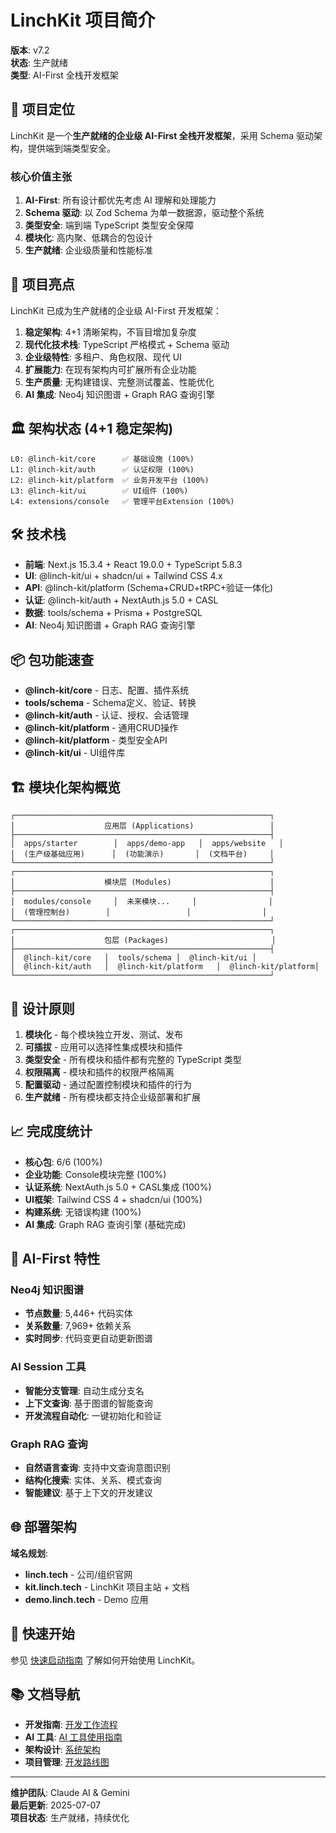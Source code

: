 # LinchKit 项目简介

**版本**: v7.2  
**状态**: 生产就绪  
**类型**: AI-First 全栈开发框架

## 🎯 项目定位

LinchKit 是一个**生产就绪的企业级 AI-First 全栈开发框架**，采用 Schema 驱动架构，提供端到端类型安全。

### 核心价值主张

1. **AI-First**: 所有设计都优先考虑 AI 理解和处理能力
2. **Schema 驱动**: 以 Zod Schema 为单一数据源，驱动整个系统
3. **类型安全**: 端到端 TypeScript 类型安全保障
4. **模块化**: 高内聚、低耦合的包设计
5. **生产就绪**: 企业级质量和性能标准

## 🌟 项目亮点

LinchKit 已成为生产就绪的企业级 AI-First 开发框架：

1. **稳定架构**: 4+1 清晰架构，不盲目增加复杂度
2. **现代化技术栈**: TypeScript 严格模式 + Schema 驱动
3. **企业级特性**: 多租户、角色权限、现代 UI
4. **扩展能力**: 在现有架构内可扩展所有企业功能
5. **生产质量**: 无构建错误、完整测试覆盖、性能优化
6. **AI 集成**: Neo4j 知识图谱 + Graph RAG 查询引擎

## 🏛️ 架构状态 (4+1 稳定架构)

```
L0: @linch-kit/core      ✅ 基础设施 (100%)
L1: @linch-kit/auth      ✅ 认证权限 (100%)
L2: @linch-kit/platform  ✅ 业务开发平台 (100%)
L3: @linch-kit/ui        ✅ UI组件 (100%)
L4: extensions/console   ✅ 管理平台Extension (100%)
```

## 🛠️ 技术栈

- **前端**: Next.js 15.3.4 + React 19.0.0 + TypeScript 5.8.3
- **UI**: @linch-kit/ui + shadcn/ui + Tailwind CSS 4.x
- **API**: @linch-kit/platform (Schema+CRUD+tRPC+验证一体化)
- **认证**: @linch-kit/auth + NextAuth.js 5.0 + CASL
- **数据**: tools/schema + Prisma + PostgreSQL
- **AI**: Neo4j 知识图谱 + Graph RAG 查询引擎

## 📦 包功能速查

- **@linch-kit/core** - 日志、配置、插件系统
- **tools/schema** - Schema定义、验证、转换
- **@linch-kit/auth** - 认证、授权、会话管理
- **@linch-kit/platform** - 通用CRUD操作
- **@linch-kit/platform** - 类型安全API
- **@linch-kit/ui** - UI组件库

## 🏗️ 模块化架构概览

```
┌─────────────────────────────────────────────────────────┐
│                    应用层 (Applications)                 │
├─────────────────────────────────────────────────────────┤
│  apps/starter        │  apps/demo-app   │  apps/website   │
│  (生产级基础应用)      │  (功能演示)       │  (文档平台)     │
└─────────────────────────────────────────────────────────┘
┌─────────────────────────────────────────────────────────┐
│                    模块层 (Modules)                      │
├─────────────────────────────────────────────────────────┤
│  modules/console     │  未来模块...     │                │
│  (管理控制台)        │                 │                │
└─────────────────────────────────────────────────────────┘
┌─────────────────────────────────────────────────────────┐
│                    包层 (Packages)                       │
├─────────────────────────────────────────────────────────┤
│  @linch-kit/core   │  tools/schema │  @linch-kit/ui │
│  @linch-kit/auth   │  @linch-kit/platform   │  @linch-kit/platform│
└─────────────────────────────────────────────────────────┘
```

## 🎯 设计原则

1. **模块化** - 每个模块独立开发、测试、发布
2. **可插拔** - 应用可以选择性集成模块和插件
3. **类型安全** - 所有模块和插件都有完整的 TypeScript 类型
4. **权限隔离** - 模块和插件的权限严格隔离
5. **配置驱动** - 通过配置控制模块和插件的行为
6. **生产就绪** - 所有模块都支持企业级部署和扩展

## 📈 完成度统计

- **核心包**: 6/6 (100%)
- **企业功能**: Console模块完整 (100%)
- **认证系统**: NextAuth.js 5.0 + CASL集成 (100%)
- **UI框架**: Tailwind CSS 4 + shadcn/ui (100%)
- **构建系统**: 无错误构建 (100%)
- **AI 集成**: Graph RAG 查询引擎 (基础完成)

## 🚀 AI-First 特性

### Neo4j 知识图谱

- **节点数量**: 5,446+ 代码实体
- **关系数量**: 7,969+ 依赖关系
- **实时同步**: 代码变更自动更新图谱

### AI Session 工具

- **智能分支管理**: 自动生成分支名
- **上下文查询**: 基于图谱的智能查询
- **开发流程自动化**: 一键初始化和验证

### Graph RAG 查询

- **自然语言查询**: 支持中文查询意图识别
- **结构化搜索**: 实体、关系、模式查询
- **智能建议**: 基于上下文的开发建议

## 🌐 部署架构

**域名规划**:

- **linch.tech** - 公司/组织官网
- **kit.linch.tech** - LinchKit 项目主站 + 文档
- **demo.linch.tech** - Demo 应用

## 🎉 快速开始

参见 [快速启动指南](./02_Quick_Start.md) 了解如何开始使用 LinchKit。

## 📚 文档导航

- **开发指南**: [开发工作流程](../02_Guides/01_Development_Workflow.md)
- **AI 工具**: [AI 工具使用指南](../02_Guides/02_AI_Tools_Usage.md)
- **架构设计**: [系统架构](../01_Architecture/02_System_Architecture.md)
- **项目管理**: [开发路线图](../98_Project_Management/01_Roadmap.md)

---

**维护团队**: Claude AI & Gemini  
**最后更新**: 2025-07-07  
**项目状态**: 生产就绪，持续优化
